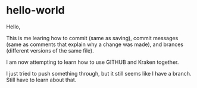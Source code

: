 # hello-world

Hello,

This is me learing how to commit (same as saving), commit messages (same as comments that explain why a change was made), and brances (different versions of the same file).

I am now attempting to learn how to use GITHUB and Kraken together.

I just tried to push something through, but it still seems like I have a branch. Still have to learn about that. 
